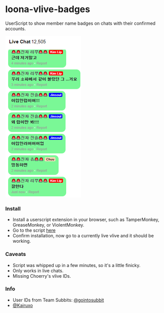 # loona-vlive-badges
UserScript to show member name badges on chats with their confirmed accounts.

![example](/example.png)

### Install
- Install a userscript extension in your browser, such as TamperMonkey, GreaseMonkey, or ViolentMonkey.
- Go to the script [here](https://github.com/teamreflex/loona-vlive-badges/raw/master/loona-vlive-badges.user.js)
- Confirm installation, now go to a currently live vlive and it should be working.

### Caveats
- Script was whipped up in a few minutes, so it's a little finicky.
- Only works in live chats.
- Missing Choerry's vlive IDs.

### Info
- User IDs from Team Subbits: [@gointosubbit](https://twitter.com/gointosubbit)
- [@Kairuxo](https://twitter.com/Kairuxo)
